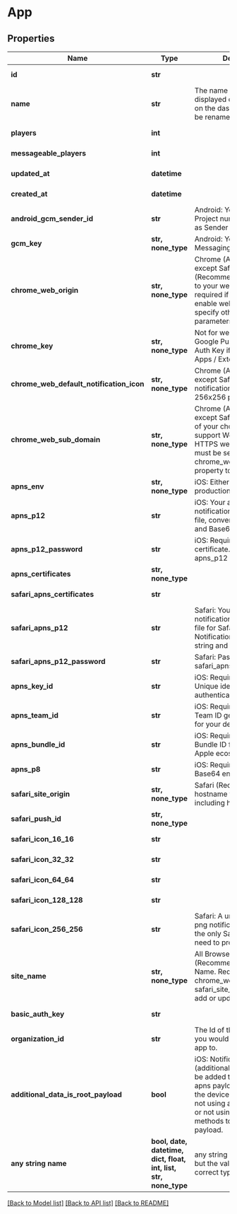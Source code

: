 # App


## Properties
Name | Type | Description | Notes
------------ | ------------- | ------------- | -------------
**id** | **str** |  | [optional] [readonly] 
**name** | **str** | The name of your app, as displayed on your apps list on the dashboard.  This can be renamed. | [optional] 
**players** | **int** |  | [optional] [readonly] 
**messageable_players** | **int** |  | [optional] [readonly] 
**updated_at** | **datetime** |  | [optional] [readonly] 
**created_at** | **datetime** |  | [optional] [readonly] 
**android_gcm_sender_id** | **str** | Android: Your Google Project number.  Also known as Sender ID. | [optional] 
**gcm_key** | **str, none_type** | Android: Your Google Push Messaging Auth Key | [optional] 
**chrome_web_origin** | **str, none_type** | Chrome (All Browsers except Safari) (Recommended): The URL to your website.  This field is required if you wish to enable web push and specify other web push parameters. | [optional] 
**chrome_key** | **str, none_type** | Not for web push.  Your Google Push Messaging Auth Key if you use Chrome Apps / Extensions. | [optional] 
**chrome_web_default_notification_icon** | **str, none_type** | Chrome (All Browsers except Safari): Your default notification icon. Should be 256x256 pixels, min 80x80. | [optional] 
**chrome_web_sub_domain** | **str, none_type** | Chrome (All Browsers except Safari): A subdomain of your choice in order to support Web Push on non-HTTPS websites. This field must be set in order for the chrome_web_gcm_sender_id property to be processed. | [optional] 
**apns_env** | **str, none_type** | iOS: Either sandbox or production | [optional] 
**apns_p12** | **str** | iOS: Your apple push notification p12 certificate file, converted to a string and Base64 encoded. | [optional] 
**apns_p12_password** | **str** | iOS: Required if using p12 certificate.  Password for the apns_p12 file. | [optional] 
**apns_certificates** | **str, none_type** |  | [optional] [readonly] 
**safari_apns_certificates** | **str** |  | [optional] [readonly] 
**safari_apns_p12** | **str** | Safari: Your apple push notification p12 certificate file for Safari Push Notifications, converted to a string and Base64 encoded. | [optional] 
**safari_apns_p12_password** | **str** | Safari: Password for safari_apns_p12 file | [optional] 
**apns_key_id** | **str** | iOS: Required if using p8. Unique identifier for the p8 authentication key. | [optional] 
**apns_team_id** | **str** | iOS: Required if using p8. Team ID generated by Apple for your developer account. | [optional] 
**apns_bundle_id** | **str** | iOS: Required if using p8. Bundle ID for your app in the Apple ecosystem. | [optional] 
**apns_p8** | **str** | iOS: Required if using p8. Base64 encoded p8 key | [optional] 
**safari_site_origin** | **str, none_type** | Safari (Recommended): The hostname to your website including http(s):// | [optional] 
**safari_push_id** | **str, none_type** |  | [optional] [readonly] 
**safari_icon_16_16** | **str** |  | [optional] [readonly] 
**safari_icon_32_32** | **str** |  | [optional] [readonly] 
**safari_icon_64_64** | **str** |  | [optional] [readonly] 
**safari_icon_128_128** | **str** |  | [optional] [readonly] 
**safari_icon_256_256** | **str** | Safari: A url for a 256x256 png notification icon. This is the only Safari icon URL you need to provide. | [optional] 
**site_name** | **str, none_type** | All Browsers (Recommended): The Site Name. Requires both chrome_web_origin and safari_site_origin to be set to add or update it. | [optional] 
**basic_auth_key** | **str** |  | [optional] [readonly] 
**organization_id** | **str** | The Id of the Organization you would like to add this app to. | [optional] 
**additional_data_is_root_payload** | **bool** | iOS: Notification data (additional data) values will be added to the root of the apns payload when sent to the device.  Ignore if you're not using any other plugins, or not using OneSignal SDK methods to read the payload. | [optional] 
**any string name** | **bool, date, datetime, dict, float, int, list, str, none_type** | any string name can be used but the value must be the correct type | [optional]

[[Back to Model list]](../README.md#documentation-for-models) [[Back to API list]](../README.md#documentation-for-api-endpoints) [[Back to README]](../README.md)



